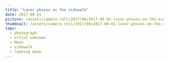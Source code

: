 ```yaml
---
title: "Lunar phases on the sidewalk"
date: 2017-08-01
picture: /assets/camera-roll/2017/08/2017-08-01-lunar-phases-on-the-sidewalk/20170801_050415335_iOS.jpg
thumbnail: /assets/camera-roll/2017/08/2017-08-01-lunar-phases-on-the-sidewalk/20170801_050415335_iOS-thumbnail.jpg
tags:
  - photograph
  - artist unknown
  - Moon
  - sidewalk
  - looking down
---
```


